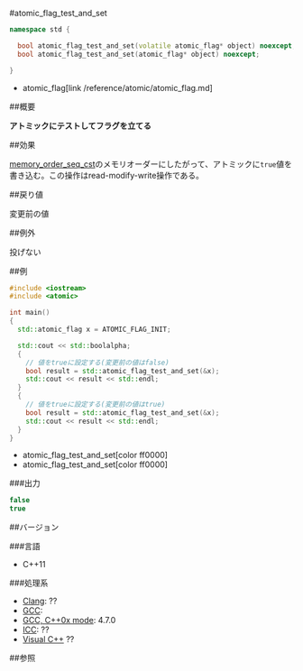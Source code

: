 #atomic_flag_test_and_set
```cpp
namespace std {

  bool atomic_flag_test_and_set(volatile atomic_flag* object) noexcept;
  bool atomic_flag_test_and_set(atomic_flag* object) noexcept;

}
```
* atomic_flag[link /reference/atomic/atomic_flag.md]

##概要

<b>アトミックにテストしてフラグを立てる</b>


##効果

[memory_order_seq_cst](/reference/atomic/memory_order.md)のメモリオーダーにしたがって、アトミックに`true`値を書き込む。この操作はread-modify-write操作である。



##戻り値

変更前の値


##例外

投げない


##例

```cpp
#include <iostream>
#include <atomic>

int main()
{
  std::atomic_flag x = ATOMIC_FLAG_INIT;

  std::cout << std::boolalpha;
  {
    // 値をtrueに設定する(変更前の値はfalse)
    bool result = std::atomic_flag_test_and_set(&x);
    std::cout << result << std::endl;
  }
  {
    // 値をtrueに設定する(変更前の値はtrue)
    bool result = std::atomic_flag_test_and_set(&x);
    std::cout << result << std::endl;
  }
}
```
* atomic_flag_test_and_set[color ff0000]
* atomic_flag_test_and_set[color ff0000]

###出力

```cpp
false
true
```

##バージョン


###言語


- C++11



###処理系

- [Clang](/implementation#clang.md): ??
- [GCC](/implementation#gcc.md): 
- [GCC, C++0x mode](/implementation#gcc.md): 4.7.0
- [ICC](/implementation#icc.md): ??
- [Visual C++](/implementation#visual_cpp.md) ??



##参照


